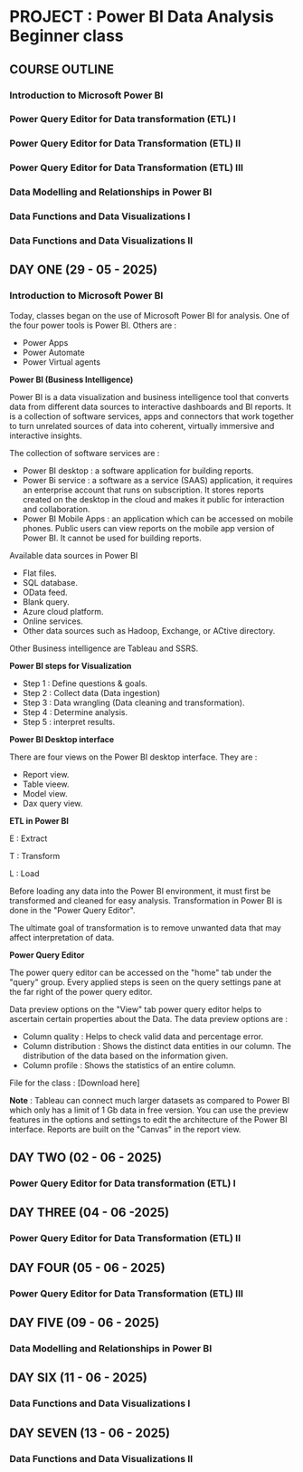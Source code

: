 # PROJECT : Power BI Data Analysis Beginner class

## COURSE OUTLINE

### Introduction to Microsoft Power BI
### Power Query Editor for Data transformation (ETL) I
### Power Query Editor for Data Transformation (ETL) II
### Power Query Editor for Data Transformation (ETL) III
### Data Modelling and Relationships in Power BI
### Data Functions and Data Visualizations I
### Data Functions and Data Visualizations II

## DAY ONE (29 - 05 - 2025)

### Introduction to Microsoft Power BI 

Today, classes began on the use of Microsoft Power BI for analysis. One of the four power tools is Power BI. Others are : 

- Power Apps
- Power Automate
- Power Virtual agents

**Power BI (Business Intelligence)**

Power BI is a data visualization and business intelligence tool that converts data from different data sources to interactive dashboards and BI reports. It is a collection of software services, apps and connectors that work together to turn unrelated sources of data into coherent, virtually immersive and interactive insights. 

The collection of software services are :

- Power BI desktop : a software application for building reports.
- Power Bi service : a software as a service (SAAS) application, it requires an enterprise account that runs on subscription. It stores reports created on the desktop in the cloud and makes it public for interaction and collaboration.
- Power BI Mobile Apps : an application which can be accessed on mobile phones. Public users can view reports on the mobile app version of Power BI. It cannot be used for building reports.

Available data sources in Power BI

- Flat files.
- SQL database.
- OData feed.
- Blank query.
- Azure cloud platform.
- Online services.
- Other data sources such as Hadoop, Exchange, or ACtive directory.

Other Business intelligence are Tableau and SSRS.

**Power BI steps for Visualization**

- Step 1 : Define questions & goals.
- Step 2 : Collect data (Data ingestion)
- Step 3 : Data wrangling (Data cleaning and transformation).
- Step 4 : Determine analysis.
- Step 5 : interpret results.

**Power BI Desktop interface**

There are four views on the Power BI desktop interface. They are :

- Report view.
- Table vieew.
- Model view.
- Dax query view.

**ETL in Power BI**

E : Extract 

T : Transform

L : Load

Before loading any data into the Power BI environment, it must first be transformed and cleaned for easy analysis. Transformation in Power BI is done in the "Power Query Editor".

The ultimate goal of transformation is to remove unwanted data that may affect interpretation of data.

**Power Query Editor**

The power query editor can be accessed on the "home" tab under the "query" group. Every applied steps is seen on the query settings pane at the far right of the power query editor.

Data preview options on the "View" tab power query editor helps to ascertain certain properties about the Data. The data preview options are :

- Column quality : Helps to check valid data and percentage error.
- Column distribution : Shows the distinct data entities in our column. The distribution of the data based on the information given.
- Column profile : Shows the statistics of an entire column. 

File for the class : [Download here]

**Note** : Tableau can connect much larger datasets as compared to Power BI which only has a limit of 1 Gb data in free version. You can use the preview features in the options and settings to edit the architecture of the Power BI interface. Reports are built on the "Canvas" in the report view.

## DAY TWO (02 - 06 - 2025)

### Power Query Editor for Data transformation (ETL) I

## DAY THREE (04 - 06 -2025)

### Power Query Editor for Data Transformation (ETL) II

## DAY FOUR (05 - 06 - 2025)

### Power Query Editor for Data Transformation (ETL) III

## DAY FIVE (09 - 06 - 2025)

### Data Modelling and Relationships in Power BI

## DAY SIX (11 - 06 - 2025)

### Data Functions and Data Visualizations I

## DAY SEVEN (13 - 06 - 2025)

### Data Functions and Data Visualizations II


